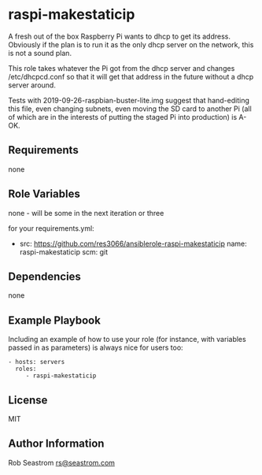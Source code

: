 raspi-makestaticip
=========

A fresh out of the box Raspberry Pi wants to dhcp to get its address.
Obviously if the plan is to run it as the only dhcp server on the network,
this is not a sound plan.

This role takes whatever the Pi got from the dhcp server and changes
/etc/dhcpcd.conf so that it will get that address in the future without
a dhcp server around.

Tests with 2019-09-26-raspbian-buster-lite.img suggest that hand-editing this file,
even changing subnets, even moving the SD card to another Pi (all of which are
in the interests of putting the staged Pi into production) is A-OK.


Requirements
------------

none

Role Variables
--------------

none - will be some in the next iteration or three

for your requirements.yml:

- src: https://github.com/res3066/ansiblerole-raspi-makestaticip
  name: raspi-makestaticip
  scm: git


Dependencies
------------

none

Example Playbook
----------------

Including an example of how to use your role (for instance, with variables passed in as parameters) is always nice for users too:

    - hosts: servers
      roles:
         - raspi-makestaticip

License
-------

MIT

Author Information
------------------

Rob Seastrom <rs@seastrom.com>


